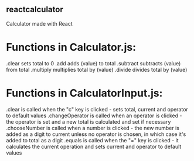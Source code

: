 ## reactcalculator
 
Calculator made with React

# Functions in Calculator.js:
.clear sets total to 0
.add adds (value) to total
.subtract subtracts (value) from total
.multiply multiplies total by (value)
.divide divides total by (value)

# Functions in CalculatorInput.js:
.clear is called when the "c" key is clicked - sets total, current and operator to default values
.changeOperator is called when an operator is clicked - the operator is set and a new total is calculated and set if necessary
.chooseNumber is called when a number is clicked - the new number is added as a digit to current unless no operator is chosen, in which case it's added to total as a digit
.equals is called when the "=" key is clicked - it calculates the current operation and sets current and operator to default values